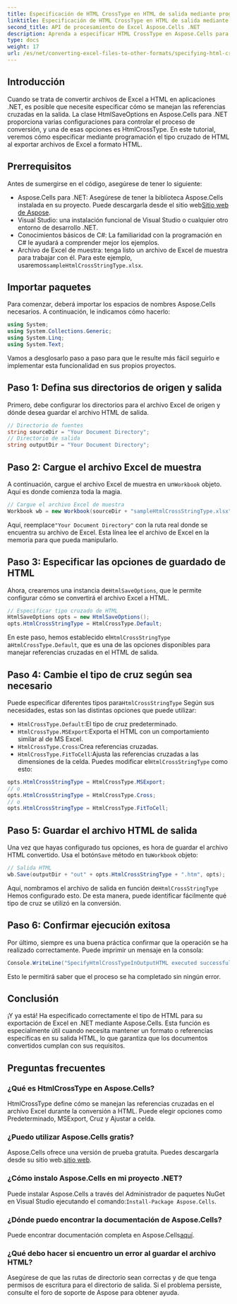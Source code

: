 ```yaml
---
title: Especificación de HTML CrossType en HTML de salida mediante programación en .NET
linktitle: Especificación de HTML CrossType en HTML de salida mediante programación en .NET
second_title: API de procesamiento de Excel Aspose.Cells .NET
description: Aprenda a especificar HTML CrossType en Aspose.Cells para .NET. Siga nuestro tutorial paso a paso para convertir archivos de Excel a HTML con precisión.
type: docs
weight: 17
url: /es/net/converting-excel-files-to-other-formats/specifying-html-crosstype-in-output-html/
---
```

## Introducción
Cuando se trata de convertir archivos de Excel a HTML en aplicaciones .NET, es posible que necesite especificar cómo se manejan las referencias cruzadas en la salida. La clase HtmlSaveOptions en Aspose.Cells para .NET proporciona varias configuraciones para controlar el proceso de conversión, y una de esas opciones es HtmlCrossType. En este tutorial, veremos cómo especificar mediante programación el tipo cruzado de HTML al exportar archivos de Excel a formato HTML. 
## Prerrequisitos
Antes de sumergirse en el código, asegúrese de tener lo siguiente:
-  Aspose.Cells para .NET: Asegúrese de tener la biblioteca Aspose.Cells instalada en su proyecto. Puede descargarla desde el sitio web[Sitio web de Aspose](https://releases.aspose.com/cells/net/).
- Visual Studio: una instalación funcional de Visual Studio o cualquier otro entorno de desarrollo .NET.
- Conocimientos básicos de C#: La familiaridad con la programación en C# le ayudará a comprender mejor los ejemplos.
-  Archivo de Excel de muestra: tenga listo un archivo de Excel de muestra para trabajar con él. Para este ejemplo, usaremos`sampleHtmlCrossStringType.xlsx`.
## Importar paquetes
Para comenzar, deberá importar los espacios de nombres Aspose.Cells necesarios. A continuación, le indicamos cómo hacerlo:
```csharp
using System;
using System.Collections.Generic;
using System.Linq;
using System.Text;
```
Vamos a desglosarlo paso a paso para que le resulte más fácil seguirlo e implementar esta funcionalidad en sus propios proyectos.
## Paso 1: Defina sus directorios de origen y salida
Primero, debe configurar los directorios para el archivo Excel de origen y dónde desea guardar el archivo HTML de salida.
```csharp
// Directorio de fuentes
string sourceDir = "Your Document Directory";
// Directorio de salida
string outputDir = "Your Document Directory";
```
## Paso 2: Cargue el archivo Excel de muestra
 A continuación, cargue el archivo Excel de muestra en un`Workbook` objeto. Aquí es donde comienza toda la magia.
```csharp
// Cargue el archivo Excel de muestra
Workbook wb = new Workbook(sourceDir + "sampleHtmlCrossStringType.xlsx");
```
 Aquí, reemplace`"Your Document Directory"` con la ruta real donde se encuentra su archivo de Excel. Esta línea lee el archivo de Excel en la memoria para que pueda manipularlo.
## Paso 3: Especificar las opciones de guardado de HTML
 Ahora, crearemos una instancia de`HtmlSaveOptions`, que le permite configurar cómo se convertirá el archivo Excel a HTML.
```csharp
// Especificar tipo cruzado de HTML
HtmlSaveOptions opts = new HtmlSaveOptions();
opts.HtmlCrossStringType = HtmlCrossType.Default;
```
 En este paso, hemos establecido el`HtmlCrossStringType` a`HtmlCrossType.Default`, que es una de las opciones disponibles para manejar referencias cruzadas en el HTML de salida.
## Paso 4: Cambie el tipo de cruz según sea necesario
 Puede especificar diferentes tipos para`HtmlCrossStringType` Según sus necesidades, estas son las distintas opciones que puede utilizar:
- `HtmlCrossType.Default`:El tipo de cruz predeterminado.
- `HtmlCrossType.MSExport`:Exporta el HTML con un comportamiento similar al de MS Excel.
- `HtmlCrossType.Cross`:Crea referencias cruzadas.
- `HtmlCrossType.FitToCell`:Ajusta las referencias cruzadas a las dimensiones de la celda.
 Puedes modificar el`HtmlCrossStringType` como esto:
```csharp
opts.HtmlCrossStringType = HtmlCrossType.MSExport;
// o
opts.HtmlCrossStringType = HtmlCrossType.Cross;
// o
opts.HtmlCrossStringType = HtmlCrossType.FitToCell;
```
## Paso 5: Guardar el archivo HTML de salida
 Una vez que hayas configurado tus opciones, es hora de guardar el archivo HTML convertido. Usa el botón`Save` método en tu`Workbook` objeto:
```csharp
// Salida HTML
wb.Save(outputDir + "out" + opts.HtmlCrossStringType + ".htm", opts);
```
 Aquí, nombramos el archivo de salida en función de`HtmlCrossStringType` Hemos configurado esto. De esta manera, puede identificar fácilmente qué tipo de cruz se utilizó en la conversión.
## Paso 6: Confirmar ejecución exitosa
Por último, siempre es una buena práctica confirmar que la operación se ha realizado correctamente. Puede imprimir un mensaje en la consola:
```csharp
Console.WriteLine("SpecifyHtmlCrossTypeInOutputHTML executed successfully.\r\n");
```
Esto le permitirá saber que el proceso se ha completado sin ningún error.
## Conclusión
¡Y ya está! Ha especificado correctamente el tipo de HTML para su exportación de Excel en .NET mediante Aspose.Cells. Esta función es especialmente útil cuando necesita mantener un formato o referencias específicas en su salida HTML, lo que garantiza que los documentos convertidos cumplan con sus requisitos.
## Preguntas frecuentes
### ¿Qué es HtmlCrossType en Aspose.Cells?  
HtmlCrossType define cómo se manejan las referencias cruzadas en el archivo Excel durante la conversión a HTML. Puede elegir opciones como Predeterminado, MSExport, Cruz y Ajustar a celda.
### ¿Puedo utilizar Aspose.Cells gratis?  
 Aspose.Cells ofrece una versión de prueba gratuita. Puedes descargarla desde su sitio web.[sitio web](https://releases.aspose.com/).
### ¿Cómo instalo Aspose.Cells en mi proyecto .NET?  
 Puede instalar Aspose.Cells a través del Administrador de paquetes NuGet en Visual Studio ejecutando el comando:`Install-Package Aspose.Cells`.
### ¿Dónde puedo encontrar la documentación de Aspose.Cells?  
 Puede encontrar documentación completa en Aspose.Cells[aquí](https://reference.aspose.com/cells/net/).
### ¿Qué debo hacer si encuentro un error al guardar el archivo HTML?  
Asegúrese de que las rutas de directorio sean correctas y de que tenga permisos de escritura para el directorio de salida. Si el problema persiste, consulte el foro de soporte de Aspose para obtener ayuda.